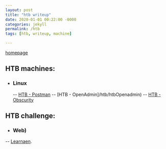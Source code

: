 ```yaml
---
layout: post
title: "htb writeup"
date: 2020-01-01 00:22:00 -0000
categories: jekyll
permalink: /htb
tags: [htb, writeup, machine]

---
```

[homepage](/faisalfs10x.github.io/index)  

## HTB machines:
- ### Linux
  -- [HTB - Postman](/htb/htbPostman)
  -- [HTB - OpenAdmin]/htb/htbOpenadmin)
  -- [HTB - Obscurity](/htb/htbObscurity)
  
## HTB challenge:
- ### Web)
-- [Learnaen](/htb/htbPostman).
